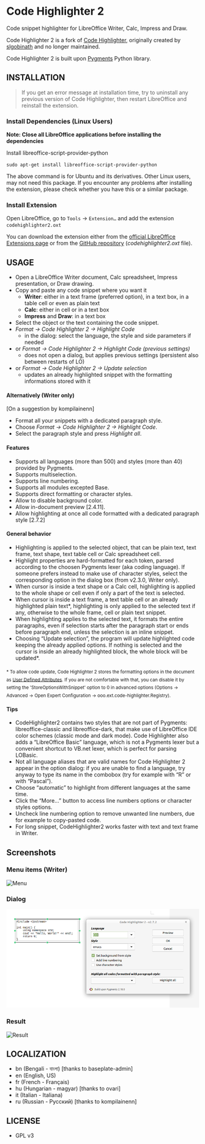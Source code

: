 # Code Highlighter 2
Code snippet highlighter for LibreOffice Writer, Calc, Impress and Draw.

Code Highlighter 2 is a fork of [Code Highlighter](https://github.com/slgobinath/libreoffice-code-highlighter), originally created by [slgobinath](https://github.com/slgobinath) and no longer maintained.

Code Highlighter 2 is built upon [Pygments](https://pygments.org/) Python library.

## INSTALLATION

> If you get an error message at installation time, try to uninstall any previous version of Code Highlighter, then restart LibreOffice and reinstall the extension.

### Install Dependencies (Linux Users)
**Note: Close all LibreOffice applications before installing the dependencies**

Install libreoffice-script-provider-python
```
sudo apt-get install libreoffice-script-provider-python
```
The above command is for Ubuntu and its derivatives. Other Linux users, may not need this package.
If you encounter any problems after installing the extension, please check whether you have this or a similar package.

### Install Extension
Open LibreOffice, go to `Tools` → `Extension…` and add the extension `codehighlighter2.oxt`

You can download the extension either from the [official LibreOffice Extensions page](https://extensions.libreoffice.org/en/extensions/show/5814) or from the [GitHub repository](https://github.com/jmzambon/libreoffice-code-highlighter) (_codehighlighter2.oxt_ file).

## USAGE
- Open a LibreOffice Writer document, Calc spreadsheet, Impress presentation, or Draw drawing.
- Copy and paste any code snippet where you want it
  - **Writer**: either in a text frame (preferred option), in a text box, in a table cell or even as plain text
  - **Calc**: either in  cell or in a text box
  - **Impress** and **Draw**: in a text box
- Select the object or the text containing the code snippet.
- *Format → Code Highlighter 2 → Highlight Code*
  - in the dialog: select the language, the style and side parameters if needed
- or *Format → Code Highlighter 2 → Highlight Code (previous settings)*
  - does not open a dialog, but applies previous settings (persistent also between restarts of LO)
- or *Format → Code Highlighter 2 → Update selection*
  - updates an already highlighted snippet with the formatting informations stored with it

#### Alternatively (Writer only)
[On a suggestion by kompilainenn]
- Format all your snippets with a dedicated paragraph style.
- Choose *Format → Code Highlighter 2 → Highlight Code*.
- Select the paragraph style and press *Highlight all*.

#### Features
- Supports all languages (more than 500) and styles (more than 40) provided by Pygments.
- Supports multiselection.
- Supports line numbering.
- Supports all modules excepted Base.
- Supports direct formatting or character styles.
- Allow to disable background color. 
- Allow in-document preview [2.4.11].
- Allow highlighting at once all code formatted with a dedicated paragraph style [2.7.2]

#### General behavior
- Highlighting is applied to the selected object, that can be plain text, text frame, text shape, text table cell or Calc spreadsheet cell.
- Highlight properties are hard-formatted for each token, parsed according to the choosen Pygments lexer (aka coding language). If someone prefers instead to make use of character styles, select the corresponding option in the dialog box (from v2.3.0, Writer only).
- When cursor is inside a text shape or a Calc cell, highlighting is applied to the whole shape or cell even if only a part of the text is selected.
- When cursor is inside a text frame, a text table cell or an already highlighted plain text*, highlighting is only applied to the selected text if any, otherwise to the whole frame, cell or plain text snippet.
- When highlighting applies to the selected text, it formats the entire paragraphs, even if selection starts after the paragraph start or ends before paragraph end, unless the selection is an inline snippet.
- Choosing “Update selection”, the program will update highlighted code keeping the already applied options. If nothing is selected and the cursor is inside an already highlighted block, the whole block will be updated*.

<sub>\* To allow code update, Code Highlighter 2 stores the formatting options in the document as [User Defined Attributes](https://api.libreoffice.org/docs/idl/ref/servicecom_1_1sun_1_1star_1_1xml_1_1UserDefinedAttributesSupplier.html#a7c8de9b61fff54bb35d4203618828f32). If you are not comfortable with that, you can disable it by setting the 'StoreOptionsWithSnippet' option to 0 in advanced options (Options → Advanced → Open Expert Configuration → ooo.ext.code-highlighter.Registry).</sub>

#### Tips
- CodeHighlighter2 contains two styles that are not part of Pygments: libreoffice-classic and libreoffice-dark, that make use of LibreOffice IDE color schemes (classic mode and dark mode). Code Highlighter also adds a “LibreOffice Basic” language, which is not a Pygments lexer but a convenient shortcut to VB.net lexer, which is perfect for parsing LOBasic.
- Not all language aliases that are valid names for Code Highlighter 2 appear in the option dialog: if you are unable to find a language, try anyway to type its name in the combobox (try for example with “R” or with “Pascal”).
- Choose “automatic” to highlight from different languages at the same time.
- Click the “More…” button to access line numbers options or character styles options.
- Uncheck line numbering option to remove unwanted line numbers, due for example to copy-pasted code.
- For long snippet, CodeHighlighter2 works faster with text and text frame in Writer.

## Screenshots
### Menu items (Writer)

![Menu](screenshots/code-highlighter-menu.png?raw=true "Menu")

### Dialog

![Dialog](screenshots/code-highlighter-dialog.png?rngaliaw=true "Dialog")

### Result

![Result](screenshots/code-highlighter-result.png?raw=true "Result")

## LOCALIZATION
- bn (Bengali - বাংলা) [thanks to baseplate-admin]
- en (English, US)
- fr (French - Français)
- hu (Hungarian - magyar) [thanks to ovari]
- it (Italian - Italiana)
- ru (Russian - Русский) [thanks to kompilainenn]

## LICENSE
 - GPL v3
